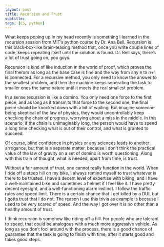 ```yaml
---
layout: post
title: Recursion and Trust
subtitle: 
tags: [CS, python]
---
```

What keeps poping up in my head recently is something I learned in the recursion session from MIT’s python course by Dr. Ana Bell. Recursion is this black-box-like brain-teasing method that, once you write couple lines of code, keeps repeating itself until the solution is found. Dr. Bell says, there’s a lot of trust going on, you guys. 

Recursion is kind of like induction in the world of proof, which proves the final therom as long as the base case is fine and the way from any n to n+1 is connected. For a recursive method, you only need to know the answer to the smallest problem, and then the machine keeps seperating the task to smaller ones the same nature until it meets the real smallest problem.  

In a sense recursion is like a domino. You only need one force to the first piece, and as long as it transmits that force to the second one, the final piece should be knocked down with a bit of waiting. But imagine someone being skeptical of the law of physics, they would uncontrollably keep checking the chain of progress, worrying about a miss in the middle. In this scenario, if the chain is unimaginably long, the person would have to spend a long time checking what is out of their control, and what is granted to succeed. 

Of course, blind confidence in physics or any sciences leads to another arrogance, but that is a seperate matter, because I don’t think the practical value of the law of gravity on a set of domino is worth questioning. Along with this train of thought, what is needed, apart from time, is trust. 

Without a fair amount of trust, one cannot really function in the world. When I ride off a steep hill on my bike, I always remind myself to trust whatever is there to be trusted. I have a decent level of expertise with biking, and I have a well-maintained bike and sometimes a helmet if I feel like it. I have pretty decent eyesight, and a well-functioning alarm instinct. I follow the traffic rules and speed limit. There is a certain chance that I get killed by a DUI, but I gotta trust that I do not. The reason I use this trivia as example is because I used to be very scared of speed. And the way I got over it is no other than a healthy amount of trust. 

I think recursion is somehow like riding off a hill. For people who are tolerant to speed, that could be analogous with a much more aggressive vehicle. As long as you don’t fool around with the process, there is a good chance of guarantee that the task is going to finish with time, after it starts good and takes good steps. 